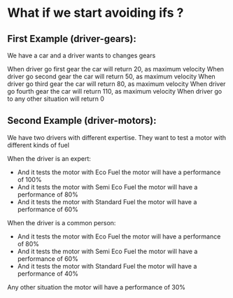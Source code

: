 # What if we start avoiding ifs ?


## First Example (driver-gears):
We have a car and a driver wants to changes gears

When driver go first gear the car will return 20, as maximum velocity
When driver go second gear the car will return 50, as maximum velocity
When driver go third gear the car will return 80, as maximum velocity
When driver go fourth gear the car will return 110, as maximum velocity
When driver go to any other situation will return 0

## Second Example (driver-motors):
We have two drivers with different expertise. They want to test a motor with different kinds of fuel

When the driver is an expert:
* And it tests the motor with Eco Fuel the motor will have a performance of 100%
* And it tests the motor with Semi Eco Fuel the motor will have a performance of 80%
* And it tests the motor with Standard Fuel the motor will have a performance of 60%

When the driver is a common person:
* And it tests the motor with Eco Fuel the motor will have a performance of 80%
* And it tests the motor with Semi Eco Fuel the motor will have a performance of 60%
* And it tests the motor with Standard Fuel the motor will have a performance of 40%

Any other situation the motor will have a performance of 30%